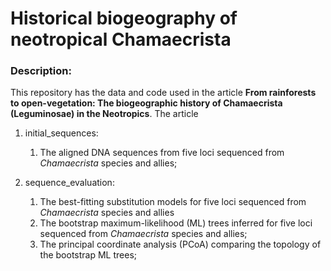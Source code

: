 # Historical biogeography of neotropical Chamaecrista

### Description:
This repository has the data and code used in the article **From rainforests to open-vegetation: The biogeographic history of Chamaecrista (Leguminosae) in the Neotropics**.
The article

1. initial_sequences: 
    1. The aligned DNA sequences from five loci sequenced from *Chamaecrista* species and allies;
    
2. sequence_evaluation: 
    1. The best-fitting substitution models for five loci sequenced from *Chamaecrista* species and allies
    2. The bootstrap maximum-likelihood (ML) trees inferred for five loci sequenced from *Chamaecrista* species and allies;
    3. The principal coordinate analysis (PCoA) comparing the topology of the bootstrap ML trees;